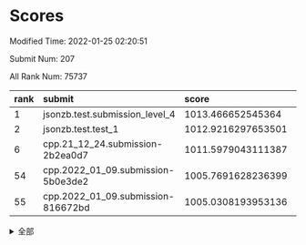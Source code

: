# Scores

Modified Time: 2022-01-25 02:20:51

Submit Num: 207

All Rank Num: 75737

| rank |               submit               |       score        |       sigma        | pk_num |
| :--- | :--------------------------------- | :----------------- | :----------------- | :----- |
| 1    | jsonzb.test.submission_level_4     | 1013.466652545364  | 0.8248472632906984 | 1468   |
| 2    | jsonzb.test.test_1                 | 1012.9216297653501 | 0.7958650480463167 | 1460   |
| 6    | cpp.21_12_24.submission-2b2ea0d7   | 1011.5979043111387 | 0.7926660792083782 | 1460   |
| 54   | cpp.2022_01_09.submission-5b0e3de2 | 1005.7691628236399 | 0.7287661331656494 | 1462   |
| 55   | cpp.2022_01_09.submission-816672bd | 1005.0308193953136 | 0.7107484443933507 | 1460   |


<details>
<summary>全部</summary>

| rank |                 submit                 |       score        |       sigma        | pk_num |
| :--- | :------------------------------------- | :----------------- | :----------------- | :----- |
| 1    | jsonzb.test.submission_level_4         | 1013.466652545364  | 0.8248472632906984 | 1468   |
| 2    | jsonzb.test.test_1                     | 1012.9216297653501 | 0.7958650480463167 | 1460   |
| 3    | gobigger.level_3.submission_level_3_4  | 1012.0342360035615 | 0.7986248983508087 | 1457   |
| 4    | gobigger.level_3.submission_level_3_45 | 1011.8502663928496 | 0.7778454411236878 | 1467   |
| 5    | gobigger.level_3.submission_level_3_38 | 1011.6724444615586 | 0.7988702658651562 | 1462   |
| 6    | cpp.21_12_24.submission-2b2ea0d7       | 1011.5979043111387 | 0.7926660792083782 | 1460   |
| 7    | gobigger.level_3.submission_level_3_1  | 1011.5107271795064 | 0.7918498146875421 | 1466   |
| 8    | gobigger.level_3.submission_level_3_41 | 1011.4874153882259 | 0.7710412721834096 | 1467   |
| 9    | gobigger.level_3.submission_level_3_36 | 1011.2895328683528 | 0.7749743751279731 | 1461   |
| 10   | gobigger.level_3.submission_level_3_5  | 1010.8898245821574 | 0.7592152428219215 | 1464   |
| 11   | gobigger.level_3.submission_level_3_6  | 1010.8730719829888 | 0.794482198514979  | 1465   |
| 12   | gobigger.level_3.submission_level_3_8  | 1010.8190675896656 | 0.7527789531695944 | 1464   |
| 13   | gobigger.level_3.submission_level_3_15 | 1010.8077119961829 | 0.7592565350378002 | 1463   |
| 14   | gobigger.level_3.submission_level_3_29 | 1010.7066252750767 | 0.7704443789683947 | 1462   |
| 15   | gobigger.level_3.submission_level_3_14 | 1010.6800962410163 | 0.7543090668840925 | 1462   |
| 16   | gobigger.level_3.submission_level_3_12 | 1010.5776168245633 | 0.7780111888260249 | 1464   |
| 17   | gobigger.level_3.submission_level_3_27 | 1010.3675512949865 | 0.7792391320431766 | 1461   |
| 18   | gobigger.level_3.submission_level_3_44 | 1010.3441583262862 | 0.7650040122130732 | 1466   |
| 19   | gobigger.level_3.submission_level_3_28 | 1010.3258336685666 | 0.7696978345277146 | 1465   |
| 20   | gobigger.level_3.submission_level_3_21 | 1010.2144305397304 | 0.7664633741838998 | 1463   |
| 21   | gobigger.level_3.submission_level_3_34 | 1010.1771998241367 | 0.7672748079309653 | 1460   |
| 22   | gobigger.level_3.submission_level_3_49 | 1010.1421161875419 | 0.7560156727696938 | 1471   |
| 23   | gobigger.level_3.submission_level_3_37 | 1010.1257823995026 | 0.7455101364579033 | 1466   |
| 24   | gobigger.level_3.submission_level_3_2  | 1010.1243408447792 | 0.7687384894790263 | 1461   |
| 25   | gobigger.level_3.submission_level_3_0  | 1010.106243102488  | 0.7680970622229423 | 1461   |
| 26   | gobigger.level_3.submission_level_3_35 | 1010.0966290766216 | 0.755993269811238  | 1463   |
| 27   | gobigger.level_3.submission_level_3_47 | 1010.0292278011503 | 0.7650729257225971 | 1461   |
| 28   | gobigger.level_3.submission_level_3_17 | 1010.0290564456766 | 0.7520099920970031 | 1463   |
| 29   | gobigger.level_3.submission_level_3_33 | 1009.9751503439826 | 0.7538181454011769 | 1465   |
| 30   | gobigger.level_3.submission_level_3_7  | 1009.9702509483623 | 0.7858920929975024 | 1461   |
| 31   | gobigger.level_3.submission_level_3_32 | 1009.8699038913593 | 0.7503152475717599 | 1460   |
| 32   | gobigger.level_3.submission_level_3_16 | 1009.8253609443235 | 0.7587950469706802 | 1463   |
| 33   | gobigger.level_3.submission_level_3_40 | 1009.795393543112  | 0.7537462254556633 | 1465   |
| 34   | gobigger.level_3.submission_level_3_46 | 1009.7802813769725 | 0.7589056106324191 | 1459   |
| 35   | gobigger.level_3.submission_level_3_13 | 1009.7684378777434 | 0.7633118756463421 | 1468   |
| 36   | gobigger.level_3.submission_level_3_19 | 1009.7653140140795 | 0.7493333181186723 | 1468   |
| 37   | gobigger.level_3.submission_level_3_31 | 1009.7466337256828 | 0.7493555450894278 | 1463   |
| 38   | gobigger.level_3.submission_level_3_48 | 1009.6936042216664 | 0.7782363326117682 | 1467   |
| 39   | gobigger.level_3.submission_level_3_39 | 1009.6660584628869 | 0.7478882676336062 | 1466   |
| 40   | gobigger.level_3.submission_level_3_3  | 1009.5758832088327 | 0.7532641322098865 | 1463   |
| 41   | gobigger.level_3.submission_level_3_11 | 1009.5391484690797 | 0.7785345746440596 | 1462   |
| 42   | gobigger.level_3.submission_level_3_24 | 1009.4224033885922 | 0.7506319808164575 | 1465   |
| 43   | gobigger.level_3.submission_level_3_10 | 1009.3808455413778 | 0.7514318885078545 | 1466   |
| 44   | gobigger.level_3.submission_level_3_30 | 1009.2059733665985 | 0.7428136125780784 | 1467   |
| 45   | gobigger.level_3.submission_level_3_43 | 1009.1868125734651 | 0.7496907515076182 | 1461   |
| 46   | gobigger.level_3.submission_level_3_22 | 1009.0967559022914 | 0.7496207565487518 | 1467   |
| 47   | gobigger.level_3.submission_level_3_42 | 1008.9230396253581 | 0.7386863496213962 | 1465   |
| 48   | gobigger.level_3.submission_level_3_26 | 1008.7687384394244 | 0.7378210602238776 | 1461   |
| 49   | gobigger.level_3.submission_level_3_9  | 1008.6995245771785 | 0.7457223028784599 | 1460   |
| 50   | gobigger.level_3.submission_level_3_23 | 1008.6978013726754 | 0.7839083932722216 | 1465   |
| 51   | gobigger.level_3.submission_level_3_25 | 1008.6905601640702 | 0.7558820559130407 | 1462   |
| 52   | gobigger.level_3.submission_level_3_20 | 1008.3123409895476 | 0.7499917991559412 | 1463   |
| 53   | gobigger.level_3.submission_level_3_18 | 1008.0950898155223 | 0.7518439844295207 | 1460   |
| 54   | cpp.2022_01_09.submission-5b0e3de2     | 1005.7691628236399 | 0.7287661331656494 | 1462   |
| 55   | cpp.2022_01_09.submission-816672bd     | 1005.0308193953136 | 0.7107484443933507 | 1460   |
| 56   | gobigger.level_1.submission_level_1_6  | 1004.7210344141557 | 0.716771065755531  | 1460   |
| 57   | gobigger.level_1.submission_level_1_32 | 1004.492097482183  | 0.7235025580226824 | 1459   |
| 58   | gobigger.level_1.submission_level_1_23 | 1004.4853583907968 | 0.7411527418171341 | 1461   |
| 59   | gobigger.level_1.submission_level_1_35 | 1004.4408811989878 | 0.7126626710767372 | 1465   |
| 60   | gobigger.level_1.submission_level_1_42 | 1004.3369810244079 | 0.7279858264661561 | 1464   |
| 61   | gobigger.level_1.submission_level_1_36 | 1004.3288741839024 | 0.7138320849684233 | 1462   |
| 62   | gobigger.level_1.submission_level_1_41 | 1004.3087133320288 | 0.7193228173209439 | 1466   |
| 63   | gobigger.level_1.submission_level_1_16 | 1004.1530943020268 | 0.7227173811899955 | 1465   |
| 64   | gobigger.level_1.submission_level_1_10 | 1003.9127002901002 | 0.7162693489017121 | 1460   |
| 65   | gobigger.level_1.submission_level_1_46 | 1003.8934647471282 | 0.7173455706722078 | 1463   |
| 66   | gobigger.level_1.submission_level_1_45 | 1003.7798416100414 | 0.7271071836436922 | 1463   |
| 67   | gobigger.level_1.submission_level_1_20 | 1003.6380947496857 | 0.7138792238718155 | 1459   |
| 68   | gobigger.level_1.submission_level_1_40 | 1003.6078024897042 | 0.7213366829855228 | 1461   |
| 69   | gobigger.level_1.submission_level_1_48 | 1003.6023838502639 | 0.7154421774032005 | 1469   |
| 70   | gobigger.level_1.submission_level_1_43 | 1003.5614780316209 | 0.7091105614341068 | 1457   |
| 71   | gobigger.level_1.submission_level_1_37 | 1003.5316911254024 | 0.716577449129302  | 1469   |
| 72   | gobigger.level_1.submission_level_1_38 | 1003.4699632316857 | 0.7270188682880896 | 1467   |
| 73   | gobigger.level_1.submission_level_1_39 | 1003.460511335928  | 0.7156729215850667 | 1466   |
| 74   | gobigger.level_1.submission_level_1_34 | 1003.4368737160172 | 0.713351195577941  | 1461   |
| 75   | gobigger.level_1.submission_level_1_17 | 1003.4136280897061 | 0.7308691453613971 | 1463   |
| 76   | gobigger.level_1.submission_level_1_26 | 1003.4046874397508 | 0.7172541400765919 | 1462   |
| 77   | gobigger.level_1.submission_level_1_15 | 1003.39910413192   | 0.723002805650264  | 1465   |
| 78   | gobigger.level_1.submission_level_1_29 | 1003.3046038227938 | 0.7105243217791729 | 1460   |
| 79   | gobigger.level_1.submission_level_1_8  | 1003.259368258134  | 0.7095717419715908 | 1465   |
| 80   | gobigger.level_1.submission_level_1_30 | 1003.1746890933064 | 0.7041091472754423 | 1464   |
| 81   | gobigger.level_1.submission_level_1_18 | 1003.149748569457  | 0.7311667356534878 | 1462   |
| 82   | gobigger.level_1.submission_level_1_9  | 1003.1465317806485 | 0.715847081939692  | 1461   |
| 83   | gobigger.level_1.submission_level_1_5  | 1003.0709498363495 | 0.7207392057324207 | 1464   |
| 84   | gobigger.level_1.submission_level_1_12 | 1002.9675592585667 | 0.7055680853148761 | 1463   |
| 85   | gobigger.level_1.submission_level_1_7  | 1002.96037074216   | 0.7188304474835131 | 1460   |
| 86   | gobigger.level_1.submission_level_1_2  | 1002.9496806349202 | 0.7020661693273776 | 1470   |
| 87   | gobigger.level_1.submission_level_1_25 | 1002.9339771920237 | 0.7157882678109411 | 1460   |
| 88   | gobigger.level_1.submission_level_1_4  | 1002.901068842457  | 0.7016513975684207 | 1463   |
| 89   | gobigger.level_1.submission_level_1_28 | 1002.8535194902068 | 0.7041101025007807 | 1462   |
| 90   | gobigger.level_1.submission_level_1_22 | 1002.8349085652278 | 0.7114158628570084 | 1462   |
| 91   | gobigger.level_1.submission_level_1_19 | 1002.7564738614233 | 0.7251397833369143 | 1469   |
| 92   | gobigger.level_1.submission_level_1_11 | 1002.7028046294652 | 0.7119273141378226 | 1467   |
| 93   | gobigger.level_1.submission_level_1_13 | 1002.6765784692406 | 0.7212222543236497 | 1463   |
| 94   | gobigger.level_1.submission_level_1_24 | 1002.6359021161273 | 0.7191447731420572 | 1462   |
| 95   | gobigger.level_1.submission_level_1_44 | 1002.5174211010321 | 0.7084722668338835 | 1464   |
| 96   | gobigger.level_1.submission_level_1_3  | 1002.419769189152  | 0.7286954795781824 | 1465   |
| 97   | gobigger.level_1.submission_level_1_21 | 1002.2345418431346 | 0.7211069071406652 | 1460   |
| 98   | gobigger.level_1.submission_level_1_31 | 1002.2254896596503 | 0.7131440681224257 | 1460   |
| 99   | gobigger.level_1.submission_level_1_1  | 1002.1904909783741 | 0.7039308555003131 | 1467   |
| 100  | gobigger.level_1.submission_level_1_0  | 1002.1757032025901 | 0.7194226080028181 | 1464   |
| 101  | gobigger.level_1.submission_level_1_47 | 1002.1305855340538 | 0.7227077599308667 | 1459   |
| 102  | gobigger.level_1.submission_level_1_27 | 1001.9668597001425 | 0.7089606089599345 | 1467   |
| 103  | gobigger.level_1.submission_level_1_33 | 1001.9129280530254 | 0.721529114083209  | 1458   |
| 104  | gobigger.level_1.submission_level_1_49 | 1001.8767412014422 | 0.7092069718107378 | 1464   |
| 105  | gobigger.level_1.submission_level_1_14 | 1001.5031844891842 | 0.7073297336317924 | 1466   |
| 106  | gobigger.random.submission_random_48   | 997.5997249376601  | 0.7179204373586391 | 1465   |
| 107  | gobigger.random.submission_random_42   | 997.2094555425737  | 0.6993228681464794 | 1465   |
| 108  | gobigger.random.submission_random_1    | 997.0131130520485  | 0.7169129542897915 | 1465   |
| 109  | gobigger.random.submission_random_19   | 996.8725417724605  | 0.7172085469089142 | 1467   |
| 110  | gobigger.random.submission_random_43   | 996.7753228090276  | 0.7246844980535089 | 1462   |
| 111  | gobigger.random.submission_random_20   | 996.7663457053982  | 0.7046772333267777 | 1465   |
| 112  | gobigger.random.submission_random_8    | 996.7291142298635  | 0.7151133017148659 | 1467   |
| 113  | gobigger.random.submission_random_33   | 996.6970266432704  | 0.6990961789834572 | 1464   |
| 114  | gobigger.random.submission_random_24   | 996.6906120730877  | 0.7059855133884542 | 1456   |
| 115  | gobigger.random.submission_random_45   | 996.6530674114967  | 0.705663998989454  | 1469   |
| 116  | gobigger.random.submission_random_47   | 996.4647125090103  | 0.7048601497414123 | 1464   |
| 117  | gobigger.random.submission_random_14   | 996.3790551216296  | 0.7008730740334509 | 1469   |
| 118  | gobigger.random.submission_random_5    | 996.3529022197648  | 0.7116464354616358 | 1459   |
| 119  | gobigger.random.submission_random_46   | 996.3286094442487  | 0.7014751348648888 | 1463   |
| 120  | gobigger.random.submission_random_28   | 996.2627173288134  | 0.7088087991383062 | 1466   |
| 121  | gobigger.random.submission_random_44   | 996.1986926843482  | 0.6995768496466976 | 1469   |
| 122  | gobigger.random.submission_random_23   | 996.1527272286972  | 0.7148402112617777 | 1464   |
| 123  | gobigger.random.submission_random_4    | 996.1010637838253  | 0.7151479234148951 | 1464   |
| 124  | gobigger.random.submission_random_26   | 996.0835803358657  | 0.7069658768477077 | 1465   |
| 125  | gobigger.random.submission_random_21   | 996.0394183995329  | 0.7220434863958821 | 1463   |
| 126  | gobigger.random.submission_random_36   | 996.0366026348206  | 0.7166756977352846 | 1461   |
| 127  | gobigger.random.submission_random_40   | 996.0296636600408  | 0.7012304424187681 | 1466   |
| 128  | gobigger.random.submission_random_6    | 995.9480711904433  | 0.7086180047306981 | 1467   |
| 129  | gobigger.random.submission_random_25   | 995.8444789107955  | 0.7032334872053994 | 1464   |
| 130  | gobigger.random.submission_random_16   | 995.7496978497996  | 0.7160321444199377 | 1460   |
| 131  | gobigger.random.submission_random_18   | 995.72692652042    | 0.7096806515513121 | 1463   |
| 132  | gobigger.random.submission_random_29   | 995.6958363149078  | 0.7047930423202682 | 1465   |
| 133  | gobigger.random.submission_random_39   | 995.5663874931829  | 0.7097723684934779 | 1463   |
| 134  | gobigger.random.submission_random_7    | 995.5594877737899  | 0.7183860245907788 | 1464   |
| 135  | gobigger.random.submission_random_17   | 995.522350125486   | 0.7233632087275433 | 1460   |
| 136  | gobigger.random.submission_random_3    | 995.4914455109754  | 0.7063572986918194 | 1466   |
| 137  | gobigger.random.submission_random_30   | 995.4469516617216  | 0.7112680703155938 | 1464   |
| 138  | gobigger.random.submission_random_35   | 995.4425825084904  | 0.7078165163689877 | 1459   |
| 139  | gobigger.random.submission_random_38   | 995.4300595941936  | 0.7123105912894138 | 1464   |
| 140  | gobigger.random.submission_random_13   | 995.4204996835642  | 0.7258628561764957 | 1463   |
| 141  | gobigger.random.submission_random_32   | 995.4030447123109  | 0.7373944363750973 | 1463   |
| 142  | gobigger.random.submission_random_37   | 995.3810216339745  | 0.7146291544953883 | 1466   |
| 143  | gobigger.random.submission_random_31   | 995.3514313035922  | 0.7170480733578637 | 1460   |
| 144  | gobigger.random.submission_random_27   | 995.2730339377991  | 0.7233404067926531 | 1466   |
| 145  | gobigger.random.submission_random_34   | 995.2237790693379  | 0.7136195590598122 | 1465   |
| 146  | gobigger.random.submission_random_49   | 995.0399399919797  | 0.7025321374583824 | 1463   |
| 147  | gobigger.random.submission_random_22   | 994.9929343527198  | 0.7139267491546815 | 1458   |
| 148  | gobigger.random.submission_random_0    | 994.9833713937053  | 0.7180725604390473 | 1465   |
| 149  | gobigger.random.submission_random_41   | 994.8807436174677  | 0.7085906413580453 | 1462   |
| 150  | gobigger.random.submission_random_9    | 994.8473229851321  | 0.7385028466420149 | 1462   |
| 151  | gobigger.random.submission_random_12   | 994.7872621067676  | 0.7169607398048672 | 1463   |
| 152  | gobigger.random.submission_random_15   | 994.6812537898018  | 0.710966569584923  | 1458   |
| 153  | gobigger.random.submission_random_2    | 994.668168075705   | 0.7097593752996066 | 1463   |
| 154  | gobigger.random.submission_random_11   | 994.496983577733   | 0.7284736542575968 | 1460   |
| 155  | gobigger.random.submission_random_10   | 994.396270067915   | 0.7252670759897177 | 1464   |
| 156  | gobigger.level_2.submission_level_2_10 | 994.2195214648003  | 0.7433435156751121 | 1465   |
| 157  | gobigger.level_2.submission_level_2_49 | 994.1842062087499  | 0.7337568049307233 | 1464   |
| 158  | gobigger.level_2.submission_level_2_6  | 993.9479372837486  | 0.7394477430427646 | 1462   |
| 159  | gobigger.level_2.submission_level_2_32 | 993.7561875118259  | 0.7334668027592393 | 1465   |
| 160  | gobigger.level_2.submission_level_2_13 | 993.6230577272177  | 0.730250122548095  | 1465   |
| 161  | gobigger.level_2.submission_level_2_5  | 993.5532644374344  | 0.7298597566305272 | 1463   |
| 162  | gobigger.level_2.submission_level_2_25 | 993.4367013497215  | 0.7265277442518298 | 1461   |
| 163  | gobigger.level_2.submission_level_2_12 | 993.2410094143559  | 0.7525464344692561 | 1467   |
| 164  | gobigger.level_2.submission_level_2_22 | 993.1795696591033  | 0.7524776496983292 | 1465   |
| 165  | gobigger.level_2.submission_level_2_41 | 993.1196408373137  | 0.7280823270824116 | 1465   |
| 166  | gobigger.level_2.submission_level_2_19 | 992.6899027076789  | 0.738096239640807  | 1460   |
| 167  | gobigger.level_2.submission_level_2_21 | 992.6304755648861  | 0.7257710779056187 | 1463   |
| 168  | gobigger.level_2.submission_level_2_9  | 992.5555200470521  | 0.7499806662519002 | 1462   |
| 169  | gobigger.level_2.submission_level_2_45 | 992.453413343706   | 0.7336112547637198 | 1469   |
| 170  | gobigger.level_2.submission_level_2_37 | 992.4501647306525  | 0.7413149065644419 | 1469   |
| 171  | gobigger.level_2.submission_level_2_30 | 992.4461234835057  | 0.7331794332924698 | 1462   |
| 172  | gobigger.level_2.submission_level_2_35 | 992.3869600673045  | 0.7356358399663268 | 1464   |
| 173  | gobigger.level_2.submission_level_2_42 | 992.3729159869356  | 0.7557376791346816 | 1466   |
| 174  | gobigger.level_2.submission_level_2_40 | 992.3322280609622  | 0.7417111584618494 | 1462   |
| 175  | gobigger.level_2.submission_level_2_4  | 992.3163950970538  | 0.7541849575048457 | 1463   |
| 176  | gobigger.level_2.submission_level_2_46 | 992.299645565661   | 0.757166437056606  | 1463   |
| 177  | gobigger.level_2.submission_level_2_17 | 992.2895762080989  | 0.7305546801949244 | 1463   |
| 178  | gobigger.level_2.submission_level_2_47 | 992.2233983953141  | 0.7419401825716841 | 1460   |
| 179  | gobigger.level_2.submission_level_2_2  | 992.2124689619319  | 0.742034244959122  | 1464   |
| 180  | gobigger.level_2.submission_level_2_34 | 992.2022133463369  | 0.7479291148563224 | 1466   |
| 181  | gobigger.level_2.submission_level_2_31 | 992.1996356081671  | 0.7533950662183502 | 1469   |
| 182  | gobigger.level_2.submission_level_2_8  | 992.0435482713274  | 0.7512285162207769 | 1463   |
| 183  | gobigger.level_2.submission_level_2_43 | 992.0397729146532  | 0.7551746233695993 | 1463   |
| 184  | gobigger.level_2.submission_level_2_44 | 991.9671548263449  | 0.7401608843791154 | 1463   |
| 185  | gobigger.level_2.submission_level_2_23 | 991.9103378495232  | 0.7560060503029957 | 1469   |
| 186  | gobigger.level_2.submission_level_2_26 | 991.8628906708414  | 0.7328597589485577 | 1463   |
| 187  | gobigger.level_2.submission_level_2_36 | 991.8438849002927  | 0.7522162323186464 | 1463   |
| 188  | gobigger.level_2.submission_level_2_0  | 991.8146561758023  | 0.738228516614147  | 1458   |
| 189  | gobigger.level_2.submission_level_2_39 | 991.709847587435   | 0.7467017630838032 | 1464   |
| 190  | gobigger.level_2.submission_level_2_1  | 991.6428158440307  | 0.74756120880362   | 1460   |
| 191  | gobigger.level_2.submission_level_2_24 | 991.454139541164   | 0.7499193030367397 | 1468   |
| 192  | gobigger.level_2.submission_level_2_20 | 991.3628802600898  | 0.765311643170389  | 1465   |
| 193  | gobigger.level_2.submission_level_2_33 | 991.2629971148995  | 0.7770010207490536 | 1465   |
| 194  | gobigger.level_2.submission_level_2_38 | 991.1925579393084  | 0.7518184721179254 | 1464   |
| 195  | gobigger.level_2.submission_level_2_3  | 991.1542785940533  | 0.7636390312801644 | 1464   |
| 196  | gobigger.level_2.submission_level_2_48 | 990.9633809551596  | 0.7561635630087725 | 1465   |
| 197  | gobigger.level_2.submission_level_2_28 | 990.9079819490632  | 0.7660082247256672 | 1466   |
| 198  | gobigger.level_2.submission_level_2_29 | 990.8045565051285  | 0.7632722909003943 | 1463   |
| 199  | gobigger.level_2.submission_level_2_15 | 990.7940293373211  | 0.7559995476794267 | 1460   |
| 200  | gobigger.level_2.submission_level_2_27 | 990.6927582008941  | 0.7636547497247571 | 1461   |
| 201  | gobigger.level_2.submission_level_2_18 | 990.5408422756249  | 0.7497596887394801 | 1462   |
| 202  | gobigger.level_2.submission_level_2_14 | 990.3055943605868  | 0.7514621489654987 | 1465   |
| 203  | gobigger.level_2.submission_level_2_11 | 990.0515325161861  | 0.7466940460663648 | 1466   |
| 204  | gobigger.level_2.submission_level_2_7  | 989.6488406046819  | 0.7524518885395411 | 1464   |
| 205  | gobigger.level_2.submission_level_2_16 | 989.5812262617849  | 0.7829609215971539 | 1466   |
| 206  | gobigger.none.submission_none_0        | 978.1224256972213  | 1.39747849959985   | 1466   |
| 207  | gobigger.none.submission_none_1        | 976.2031638701301  | 1.382452782302389  | 1465   |

</details>